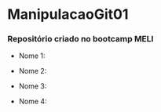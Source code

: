 # ManipulacaoGit01

### Repositório criado no bootcamp MELI

* Nome 1: 

* Nome 2: 

* Nome 3: 

* Nome 4: 